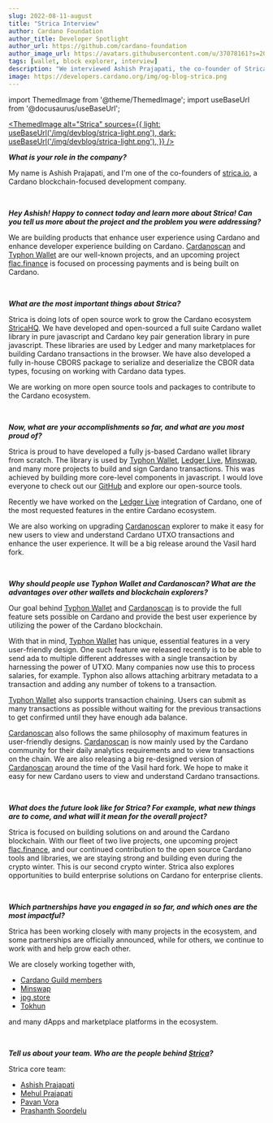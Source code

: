 ```yaml
---
slug: 2022-08-11-august
title: "Strica Interview"
author: Cardano Foundation
author_title: Developer Spotlight
author_url: https://github.com/cardano-foundation
author_image_url: https://avatars.githubusercontent.com/u/37078161?s=200&v=4
tags: [wallet, block explorer, interview]
description: "We interviewed Ashish Prajapati, the co-founder of Strica about various projects they are building and how they contribute to the Cardano ecosystem."
image: https://developers.cardano.org/img/og-blog-strica.png
---
```


import ThemedImage from '@theme/ThemedImage';
import useBaseUrl from '@docusaurus/useBaseUrl';

 [<ThemedImage
alt="Strica"
sources={{
    light: useBaseUrl('/img/devblog/strica-light.png'),
    dark: useBaseUrl('/img/devblog/strica-light.png'),
  }}
/>](https://strica.io)

**_What is your role in the company?_**

My name is Ashish Prajapati, and I'm one of the co-founders of [strica.io](https://strica.io), a Cardano blockchain-focused development company.


<br />

**_Hey Ashish! Happy to connect today and learn more about Strica! Can you tell us more about the project and the problem you were addressing?_**

We are building products that enhance user experience using Cardano and enhance developer experience building on Cardano. [Cardanoscan](https://cardanoscan.io) and [Typhon Wallet](https://typhonwallet.io) are our well-known projects, and an upcoming project [flac.finance](https://flac.finance) is focused on processing payments and is being built on Cardano.

<!-- truncate -->
<br />

**_What are the most important things about Strica?_**

Strica is doing lots of open source work to grow the Cardano ecosystem [StricaHQ](https://github.com/StricaHQ). We have developed and open-sourced a full suite Cardano wallet library in pure javascript and Cardano key pair generation library in pure javascript. These libraries are used by Ledger and many marketplaces for building Cardano transactions in the browser. We have also developed a fully in-house CBORS package to serialize and deserialize the CBOR data types, focusing on working with Cardano data types.

We are working on more open source tools and packages to contribute to the Cardano ecosystem.


<br />

**_Now, what are your accomplishments so far, and what are you most proud of?_**

Strica is proud to have developed a fully js-based Cardano wallet library from scratch. The library is used by [Typhon Wallet](https://typhonwallet.io), [Ledger Live](https://www.ledger.com/ledger-live), [Minswap](https://minswap.org/), and many more projects to build and sign Cardano transactions. This was achieved by building more core-level components in javascript. I would love everyone to check out our [GitHub](https://github.com/StricaHQ) and explore our open-source tools.

Recently we have worked on the [Ledger Live](https://www.ledger.com/ledger-live) integration of Cardano, one of the most requested features in the entire Cardano ecosystem.

We are also working on upgrading [Cardanoscan](https://cardanoscan.io) explorer to make it easy for new users to view and understand Cardano UTXO transactions and enhance the user experience. It will be a big release around the Vasil hard fork.


<br />

**_Why should people use Typhon Wallet and Cardanoscan? What are the advantages over other wallets and blockchain explorers?_**

Our goal behind [Typhon Wallet](https://typhonwallet.io) and [Cardanoscan](https://cardanoscan.io) is to provide the full feature sets possible on Cardano and provide the best user experience by utilizing the power of the Cardano blockchain.

With that in mind, [Typhon Wallet](https://typhonwallet.io) has unique, essential features in a very user-friendly design. One such feature we released recently is to be able to send ada to multiple different addresses with a single transaction by harnessing the power of UTXO. Many companies now use this to process salaries, for example. Typhon also allows attaching arbitrary metadata to a transaction and adding any number of tokens to a transaction.

[Typhon Wallet](https://typhonwallet.io) also supports transaction chaining. Users can submit as many transactions as possible without waiting for the previous transactions to get confirmed until they have enough ada balance.

[Cardanoscan](https://cardanoscan.io) also follows the same philosophy of maximum features in user-friendly designs. [Cardanoscan](https://cardanoscan.io) is now mainly used by the Cardano community for their daily analytics requirements and to view transactions on the chain. We are also releasing a big re-designed version of [Cardanoscan](https://cardanoscan.io) around the time of the Vasil hard fork. We hope to make it easy for new Cardano users to view and understand Cardano transactions.


<br />

**_What does the future look like for Strica? For example, what new things are to come, and what will it mean for the overall project?_**

Strica is focused on building solutions on and around the Cardano blockchain. With our fleet of two live projects, one upcoming project [flac.finance](https://flac.finance), and our continued contribution to the open source Cardano tools and libraries, we are staying strong and building even during the crypto winter. This is our second crypto winter.
Strica also explores opportunities to build enterprise solutions on Cardano for enterprise clients.


<br />

**_Which partnerships have you engaged in so far, and which ones are the most impactful?_**

Strica has been working closely with many projects in the ecosystem, and some partnerships are officially announced, while for others, we continue to work with and help grow each other.

We are closely working together with,

* [Cardano Guild members](https://cardano-community.github.io/guild-operators/)
* [Minswap](https://minswap.org/)
* [jpg.store](https://www.jpg.store/)
* [Tokhun](https://tokhun.io/marketplace)

and many dApps and marketplace platforms in the ecosystem.


<br />

**_Tell us about your team. Who are the people behind [Strica](https://strica.io)?_**

Strica core team:

* [Ashish Prajapati](https://twitter.com/ashisherc)
* [Mehul Prajapati](https://twitter.com/mehul_cs)
* [Pavan Vora](https://twitter.com/pavan_vora)
* [Prashanth Soordelu](https://twitter.com/soordeluP)
